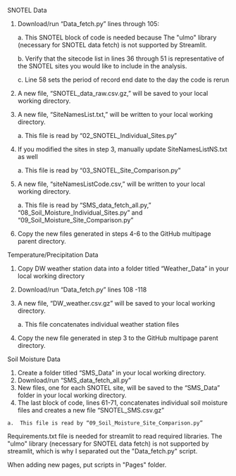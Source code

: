 SNOTEL Data
1)	Download/run “Data_fetch.py” lines through 105:

    a. 	This SNOTEL block of code is needed because The "ulmo" library (necessary for SNOTEL data fetch) is not supported by Streamlit. 

    b.	Verify that the sitecode list in lines 36 through 51 is representative of the SNOTEL sites you would like to include in the analysis. 

    c.	Line 58 sets the period of record end date to the day the code is rerun
2)	A new file, “SNOTEL_data_raw.csv.gz,” will be saved to your local working directory. 
3)	A new file, “SiteNamesList.txt,” will be written to your local working directory.

    a.	This file is read by “02_SNOTEL_Individual_Sites.py”
4)	If you modified the sites in step 3, manually update SiteNamesListNS.txt as well

    a.	This file is read by “03_SNOTEL_Site_Comparison.py”
5)	A new file, “siteNamesListCode.csv,” will be written to your local working directory.

    a.	This file is read by “SMS_data_fetch_all.py,” “08_Soil_Moisture_Individual_Sites.py” and “09_Soil_Moisture_Site_Comparison.py”
6)	Copy the new files generated in steps 4-6 to the GitHub multipage parent directory. 

Temperature/Precipitation Data
1)	Copy DW weather station data into a folder titled “Weather_Data” in your local working directory
2)	Download/run “Data_fetch.py” lines 108 -118
3)	A new file, “DW_weather.csv.gz” will be saved to your local working directory. 

    a.  This file concatenates individual weather station files
4)	Copy the new file generated in step 3 to the GitHub multipage parent directory. 

Soil Moisture Data
1)	Create a folder titled “SMS_Data” in your local working directory.
2)	Download/run “SMS_data_fetch_all.py”
3)	New files, one for each SNOTEL site, will be saved to the “SMS_Data” folder in your local working directory. 
4)	 The last block of code, lines 61-71, concatenates individual soil moisture files and creates a new file “SNOTEL_SMS.csv.gz”
    
    a.  This file is read by “09_Soil_Moisture_Site_Comparison.py”

Requirements.txt file is needed for streamlit to read required libraries. The "ulmo" library (necessary for SNOTEL data fetch) is not supported by streamlit, which is why I separated out the "Data_fetch.py" script. 

When adding new pages, put scripts in "Pages" folder. 

